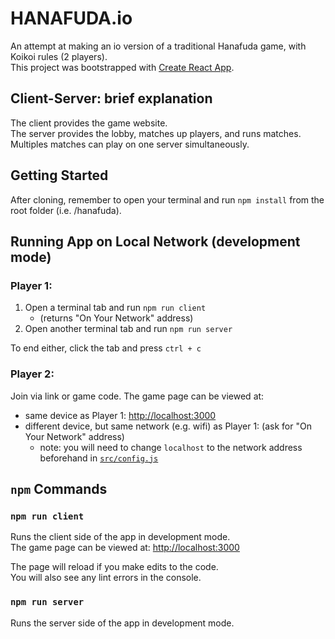 # HANAFUDA.io
An attempt at making an io version of a traditional Hanafuda game, with Koikoi rules (2 players).<br />
This project was bootstrapped with [Create React App](https://github.com/facebook/create-react-app).

## Client-Server: brief explanation

The client provides the game website.<br />
The server provides the lobby, matches up players, and runs matches.<br />
Multiples matches can play on one server simultaneously.

## Getting Started

After cloning, remember to open your terminal and run `npm install` from the root folder (i.e. /hanafuda).

## Running App on Local Network (development mode)

### Player 1:<br />
1. Open a terminal tab and run `npm run client` 
    - (returns "On Your Network" address)
1. Open another terminal tab and run `npm run server`

To end either, click the tab and press `ctrl + c`

### Player 2:<br />
Join via link or game code.
The game page can be viewed at:
- same device as Player 1: [http://localhost:3000](http://localhost:3000)<br />
- different device, but same network (e.g. wifi) as Player 1: (ask for "On Your Network" address)<br />
  - note: you will need to change `localhost` to the network address beforehand in [`src/config.js`](src/config.js) 

## `npm` Commands

### `npm run client`

Runs the client side of the app in development mode.<br />
The game page can be viewed at: [http://localhost:3000](http://localhost:3000)<br />

The page will reload if you make edits to the code.<br />
You will also see any lint errors in the console.

### `npm run server`

Runs the server side of the app in development mode.<br />
